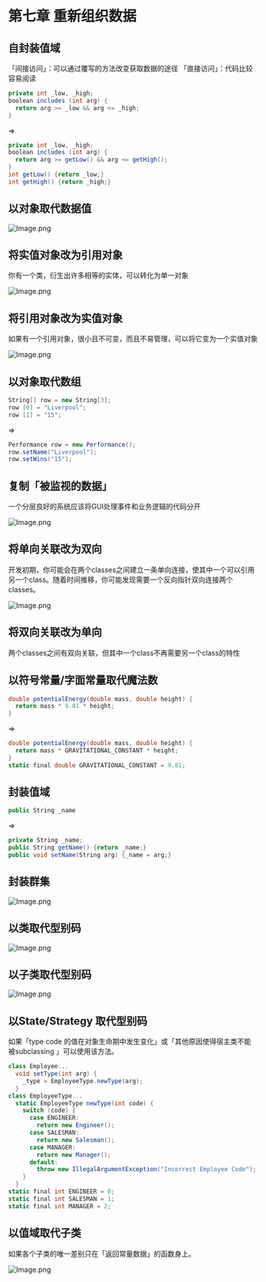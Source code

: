 # 第七章 重新组织数据

## 自封装值域

「间接访问」：可以通过覆写的方法改变获取数据的途径
「直接访问」：代码比较容易阅读

```cs
private int _low, _high;
boolean includes (int arg) {
  return arg >= _low && arg <= _high;
}
```

=>

```cs
private int _low, _high;
boolean includes (int arg) {
  return arg >= getLow() && arg <= getHigh();
}
int getLow() {return _low;}
int getHigh() {return _high;}
```

## 以对象取代数据值

![Image.png](%E7%AC%AC%E4%B8%83%E7%AB%A0%E9%87%8D%E6%96%B0%E7%BB%84%E7%BB%87%E6%95%B0%E6%8D%AE.assets/Image.png)

## 将实值对象改为引用对象

你有一个类，衍生出许多相等的实体，可以转化为单一对象

![Image.png](%E7%AC%AC%E4%B8%83%E7%AB%A0%E9%87%8D%E6%96%B0%E7%BB%84%E7%BB%87%E6%95%B0%E6%8D%AE.assets/Image(2).png)

## 将引用对象改为实值对象

如果有一个引用对象，很小且不可变，而且不易管理，可以将它变为一个实值对象

![Image.png](%E7%AC%AC%E4%B8%83%E7%AB%A0%E9%87%8D%E6%96%B0%E7%BB%84%E7%BB%87%E6%95%B0%E6%8D%AE.assets/Image(3).png)

## 以对象取代数组

```cs
String[] row = new String[3];
row [0] = "Liverpool";
row [1] = "15";
```

=>

```cs
Performance row = new Performance();
row.setName("Liverpool");
row.setWins("15");
```

## 复制「被监视的数据」

一个分层良好的系统应该将GUI处理事件和业务逻辑的代码分开

![Image.png](%E7%AC%AC%E4%B8%83%E7%AB%A0%E9%87%8D%E6%96%B0%E7%BB%84%E7%BB%87%E6%95%B0%E6%8D%AE.assets/Image(4).png)

## 将单向关联改为双向

开发初期，你可能会在两个classes之间建立一条单向连接，使其中一个可以引用另一个class。随着时间推移，你可能发现需要一个反向指针双向连接两个classes。

![Image.png](%E7%AC%AC%E4%B8%83%E7%AB%A0%E9%87%8D%E6%96%B0%E7%BB%84%E7%BB%87%E6%95%B0%E6%8D%AE.assets/Image(5).png)

## 将双向关联改为单向

两个classes之间有双向关联，但其中一个class不再需要另一个class的特性

## 以符号常量/字面常量取代魔法数

```cs
double potentialEnergy(double mass, double height) {
  return mass * 9.81 * height;
}
```

=>

```cs
double potentialEnergy(double mass, double height) {
  return mass * GRAVITATIONAL_CONSTANT * height;
}
static final double GRAVITATIONAL_CONSTANT = 9.81;
```

## 封装值域

```cs
public String _name
```

=>

```cs
private String _name;
public String getName() {return _name;}
public void setName(String arg) {_name = arg;}
```

## 封装群集

![Image.png](%E7%AC%AC%E4%B8%83%E7%AB%A0%E9%87%8D%E6%96%B0%E7%BB%84%E7%BB%87%E6%95%B0%E6%8D%AE.assets/Image(6).png)

## 以类取代型别码

![Image.png](%E7%AC%AC%E4%B8%83%E7%AB%A0%E9%87%8D%E6%96%B0%E7%BB%84%E7%BB%87%E6%95%B0%E6%8D%AE.assets/Image(7).png)

## 以子类取代型别码

![Image.png](%E7%AC%AC%E4%B8%83%E7%AB%A0%E9%87%8D%E6%96%B0%E7%BB%84%E7%BB%87%E6%95%B0%E6%8D%AE.assets/Image(8).png)

## 以State/Strategy 取代型别码

如果「type code 的值在对象生命期中发生变化」或「其他原因使得宿主类不能被subclassing 」可以使用该方法。

```cs
class Employee...
  void setType(int arg) {
    _type = EmployeeType.newType(arg);
  }
class EmployeeType...
  static EmployeeType newType(int code) {
    switch (code) {
      case ENGINEER:
        return new Engineer();
      case SALESMAN:
        return new Salesman();
      case MANAGER:
        return new Manager();
      default:
        throw new IllegalArgumentException("Incorrect Employee Code");
    }
  }
static final int ENGINEER = 0;
static final int SALESMAN = 1;
static final int MANAGER = 2;
```

## 以值域取代子类

如果各个子类的唯一差别只在「返回常量数据」的函数身上。

![Image.png](%E7%AC%AC%E4%B8%83%E7%AB%A0%E9%87%8D%E6%96%B0%E7%BB%84%E7%BB%87%E6%95%B0%E6%8D%AE.assets/Image(9).png)

